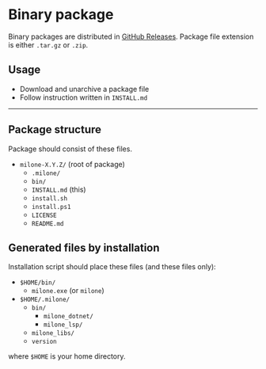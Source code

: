 # Binary package

Binary packages are distributed in [GitHub Releases](https://github.com/vain0x/milone-lang/releases).
Package file extension is either `.tar.gz` or `.zip`.

## Usage

- Download and unarchive a package file
- Follow instruction written in `INSTALL.md`

----

## Package structure

Package should consist of these files.

- `milone-X.Y.Z/` (root of package)
    - `.milone/`
    - `bin/`
    - `INSTALL.md` (this)
    - `install.sh`
    - `install.ps1`
    - `LICENSE`
    - `README.md`

## Generated files by installation

Installation script should place these files (and these files only):

- `$HOME/bin/`
    - `milone.exe` (or `milone`)
- `$HOME/.milone/`
    - `bin/`
        - `milone_dotnet/`
        - `milone_lsp/`
    - `milone_libs/`
    - `version`

where `$HOME` is your home directory.
